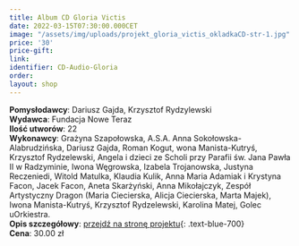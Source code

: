 ```yaml
---
title: Album CD Gloria Victis
date: 2022-03-15T07:30:00.000CET
image: "/assets/img/uploads/projekt_gloria_victis_okladkaCD-str-1.jpg"
price: '30' 
price-gift: 
link: 
identifier: CD-Audio-Gloria
order: 
layout: shop
---
```

 
**Pomysłodawcy**: Dariusz Gajda, Krzysztof Rydzylewski       
**Wydawca**: Fundacja Nowe Teraz      
**Ilość utworów**: 22  
**Wykonawcy**: Grażyna Szapołowska, A.S.A. Anna Sokołowska-Alabrudzińska, Dariusz Gajda, Roman Kogut, wona Manista-Kutryś, Krzysztof Rydzelewski, Angela i dzieci ze Scholi przy Parafii św. Jana Pawła II w Radzyminie, Iwona Węgrowska, Izabela Trojanowska, Justyna Reczeniedi, Witold Matulka, Klaudia Kulik, Anna Maria Adamiak i Krystyna Facon, Jacek Facon, Aneta Skarżyński, Anna Mikołajczyk, Zespół Artystyczny Dragon (Maria Ciecierska, Alicja Ciecierska, Marta Majek), Iwona Manista-Kutryś, Krzysztof Rydzelewski, Karolina Matej, Golec uOrkiestra.   
**Opis szczegółowy**: [przejdź na stronę projektu](/projekty/gloria-victis/){: .text-blue-700}   
**Cena**: 30.00 zł   

